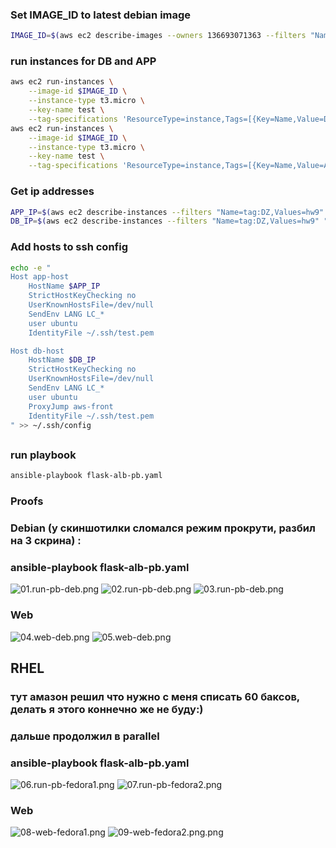 ### Set IMAGE_ID to latest debian image
```bash
IMAGE_ID=$(aws ec2 describe-images --owners 136693071363 --filters "Name=name,Values=debian-12-amd64-*" "Name=architecture,Values=x86_64" --query 'Images | sort_by(@, &CreationDate) | [-1].ImageId' --output text)
```
### run instances for DB and APP 
```bash
aws ec2 run-instances \
    --image-id $IMAGE_ID \
    --instance-type t3.micro \
    --key-name test \
    --tag-specifications 'ResourceType=instance,Tags=[{Key=Name,Value=DB},{Key=env,Value=test},{Key=DZ,Value=hw9},{Key=part,Value=db}]' 
aws ec2 run-instances \
    --image-id $IMAGE_ID \
    --instance-type t3.micro \
    --key-name test \
    --tag-specifications 'ResourceType=instance,Tags=[{Key=Name,Value=APP},{Key=env,Value=test},{Key=DZ,Value=hw9},{Key=part,Value=app}]'
```
### Get ip addresses
```bash
APP_IP=$(aws ec2 describe-instances --filters "Name=tag:DZ,Values=hw9" "Name=tag:Name,Values=APP" --query 'Reservations[*].Instances[*].PublicIpAddress' --output text)
DB_IP=$(aws ec2 describe-instances --filters "Name=tag:DZ,Values=hw9" "Name=tag:Name,Values=DB" --query 'Reservations[*].Instances[*].PublicIpAddress' --output text)
```
### Add hosts to ssh config 
```bash
echo -e "
Host app-host
    HostName $APP_IP
    StrictHostKeyChecking no
    UserKnownHostsFile=/dev/null
    SendEnv LANG LC_*
    user ubuntu
    IdentityFile ~/.ssh/test.pem

Host db-host
    HostName $DB_IP
    StrictHostKeyChecking no
    UserKnownHostsFile=/dev/null
    SendEnv LANG LC_*
    user ubuntu
    ProxyJump aws-front
    IdentityFile ~/.ssh/test.pem
" >> ~/.ssh/config
```

## 
### run playbook
```bash
ansible-playbook flask-alb-pb.yaml
```
### Proofs
### Debian (у скиншотилки сломался режим прокрути, разбил на 3 скрина) :
### ansible-playbook flask-alb-pb.yaml
<image src="screenshots/01.run-pb-deb.png" alt="01.run-pb-deb.png">
<image src="screenshots/02.run-pb-deb.png" alt="02.run-pb-deb.png">
<image src="screenshots/03.run-pb-deb.png" alt="03.run-pb-deb.png">

### Web
<image src="screenshots/04.web-deb.png" alt="04.web-deb.png">
<image src="screenshots/05.web-deb.png" alt="05.web-deb.png">

## RHEL
### тут амазон решил что нужно с меня списать 60 баксов, делать я этого коннечно же не буду:)
### дальше продолжил в parallel 
### ansible-playbook flask-alb-pb.yaml
<image src="screenshots/06.run-pb-fedora1.png" alt="06.run-pb-fedora1.png">
<image src="screenshots/07.run-pb-fedora2.png" alt="07.run-pb-fedora2.png">

### Web
<image src="screenshots/08-web-fedora1.png" alt="08-web-fedora1.png">
<image src="screenshots/09-web-fedora2.png.png" alt="09-web-fedora2.png.png">
